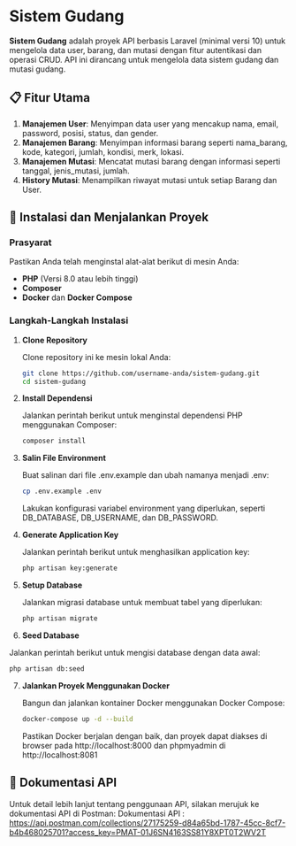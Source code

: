 # Sistem Gudang

**Sistem Gudang** adalah proyek API berbasis Laravel (minimal versi 10) untuk mengelola data user, barang, dan mutasi dengan fitur autentikasi dan operasi CRUD. API ini dirancang untuk mengelola data sistem gudang dan mutasi gudang.

## 📋 Fitur Utama

1. **Manajemen User**: Menyimpan data user yang mencakup nama, email, password, posisi, status, dan gender.
2. **Manajemen Barang**: Menyimpan informasi barang seperti nama_barang, kode, kategori, jumlah, kondisi, merk, lokasi.
3. **Manajemen Mutasi**: Mencatat mutasi barang dengan informasi seperti tanggal, jenis_mutasi, jumlah.
7. **History Mutasi**: Menampilkan riwayat mutasi untuk setiap Barang dan User.

## 🚀 Instalasi dan Menjalankan Proyek

### Prasyarat

Pastikan Anda telah menginstal alat-alat berikut di mesin Anda:

- **PHP** (Versi 8.0 atau lebih tinggi)
- **Composer**
- **Docker** dan **Docker Compose**

### Langkah-Langkah Instalasi

1. **Clone Repository**

   Clone repository ini ke mesin lokal Anda:

   ```bash
   git clone https://github.com/username-anda/sistem-gudang.git
   cd sistem-gudang
   ```
2. **Install Dependensi**

   Jalankan perintah berikut untuk menginstal dependensi PHP menggunakan Composer:

   ```bash
   composer install
   ```
3. **Salin File Environment**

   Buat salinan dari file .env.example dan ubah namanya menjadi .env:

   ```bash
   cp .env.example .env
   ```
   Lakukan konfigurasi variabel environment yang diperlukan, seperti DB_DATABASE, DB_USERNAME, dan DB_PASSWORD.
4. **Generate Application Key**

   Jalankan perintah berikut untuk menghasilkan application key:

   ```bash
   php artisan key:generate
   ```

5. **Setup Database**

   Jalankan migrasi database untuk membuat tabel yang diperlukan:

   ```bash
   php artisan migrate
   ```
6. **Seed Database**

  Jalankan perintah berikut untuk mengisi database dengan data awal:

   ```bash
   php artisan db:seed
   ```
7. **Jalankan Proyek Menggunakan Docker**

   Bangun dan jalankan kontainer Docker menggunakan Docker Compose:

   ```bash
   docker-compose up -d --build
   ```
   Pastikan Docker berjalan dengan baik, dan proyek dapat diakses di browser pada http://localhost:8000 dan phpmyadmin di http://localhost:8081 

## 📜 Dokumentasi API

Untuk detail lebih lanjut tentang penggunaan API, silakan merujuk ke dokumentasi API di Postman: 
Dokumentasi API : https://api.postman.com/collections/27175259-d84a65bd-1787-45cc-8cf7-b4b468025701?access_key=PMAT-01J6SN4163SS81Y8XPT0T2WV2T
